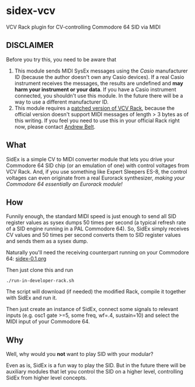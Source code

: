 # sidex-vcv
VCV Rack plugin for CV-controlling Commodore 64 SID via MIDI

## DISCLAIMER

Before you try this, you need to be aware that

1. This module sends MIDI SysEx messages using the _Casio_ manufacturer ID (because the author doesn't own any Casio devices). If a real Casio instrument receives the messages, the results are undefined and **may harm your instrument or your data**. If you have a Casio instrument connected, you shouldn't use this module. In the future there will be a way to use a different manufacturer ID.
2. This module requires a [patched version of VCV Rack](https://github.com/wipu/Rack/tree/sysex-send), because the official version doesn't support MIDI messages of length > 3 bytes as of this writing. If you feel you need to use this in your official Rack right now, please contact [Andrew Belt](https://github.com/VCVRack/Rack/issues/1703).

## What

SidEx is a simple CV to MIDI converter module that lets you drive your Commodore 64 SID chip (or an emulation of one) with control voltages from VCV Rack. And, if you use something like Expert Sleepers ES-8, the control voltages can even originate from a real Eurorack synthesizer, _making your Commodore 64 essentially an Eurorack module!_

## How

Funnily enough, the standard MIDI speed is just enough to send all SID register values as sysex dumps 50 times per second (a typical refresh rate of a SID engine running in a PAL Commodore 64). So, SidEx simply receives CV values and 50 times per second converts them to SID register values and sends them as a sysex dump.

Naturally you'll need the receiving counterpart running on your Commodore 64: [sidex-0.1.prg](https://github.com/wipu/mockodore/releases/download/sidex-0.1/sidex-0.1.prg)

Then just clone this and run

    ./run-in-developer-rack.sh

The script will download (if needed) the modified Rack, compile it together with SidEx and run it.

Then just create an instance of SidEx, connect some signals to relevant inputs (e.g. osc1 gate >=5, some freq, wf=.4, sustain=10) and select the MIDI input of your Commodore 64.

## Why

Well, why would you **not** want to play SID with your modular?

Even as is, SidEx is a fun way to play the SID. But in the future there will be auxiliary modules that let you control the SID on a higher level, controlling SidEx from higher level concepts.
